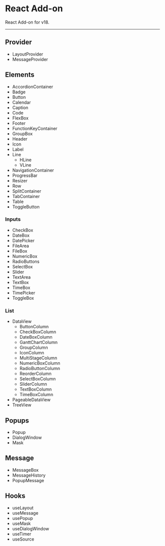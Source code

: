# React Add-on

React Add-on for v18.

---

## Provider

- LayoutProvider
- MessageProvider

## Elements

- AccordionContainer
- Badge
- Button
- Calendar
- Caption
- Code
- FlexBox
- Footer
- FunctionKeyContainer
- GroupBox
- Header
- Icon
- Label
- Line
  - HLine
  - VLine
- NavigationContainer
- ProgressBar
- Resizer
- Row
- SplitContainer
- TabContainer
- Table
- ToggleButton

### Inputs

- CheckBox
- DateBox
- DatePicker
- FileArea
- FileBox
- NumericBox
- RadioButtons
- SelectBox
- Slider
- TextArea
- TextBox
- TimeBox
- TimePicker
- ToggleBox

### List

- DataView
  - ButtonColumn
  - CheckBoxColumn
  - DateBoxColumn
  - GanttChartColumn
  - GroupColumn
  - IconColumn
  - MultiStageColumn
  - NumericBoxColumn
  - RadioButtonColumn
  - ReorderColumn
  - SelectBoxColumn
  - SliderColumn
  - TextBoxColumn
  - TimeBoxColumn
- PageableDataView
- TreeView

## Popups

- Popup
- DialogWindow
- Mask

## Message

- MessageBox
- MessageHistory
- PopupMessage

## Hooks

- useLayout
- useMessage
- usePopup
- useMask
- useDialogWindow
- useTimer
- useSource